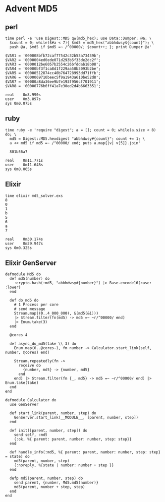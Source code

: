 # Advent MD5

## perl

    time perl -e 'use Digest::MD5 qw(md5_hex); use Data::Dumper; @a; \
      $count = 0; while($#a < 7){ $md5 = md5_hex("abbhdwsy${count}"); \
      push @a, $md5 if $md5 =~ /^00000/; $count++; }; print Dumper @a'

    $VAR1 = '000008bfb72caf77542c32b53a73439b';
    $VAR2 = '0000004ed0ede071d293b5f33de2dc2f';
    $VAR3 = '0000012be6057b2554c26bfddab18b08';
    $VAR4 = '00000bf3f1ca8d1f229aa50b3093b2be';
    $VAR5 = '00000512874cc40b764728993dd71ffb';
    $VAR6 = '0000069710beec5f9a1943a610be52d8';
    $VAR7 = '00000a8da36ee9b7e193f956cf701911';
    $VAR8 = '00000776b6ff41a7e30ed2d4b6663351';

    real	0m3.990s
    user	0m3.897s
    sys	0m0.075s

## ruby

    time ruby -e 'require "digest"; a = []; count = 0; while(a.size < 8) do; \
      md5 = Digest::MD5.hexdigest "abbhdwsy#{count}"; count += 1; \
      a << md5 if md5 =~ /^00000/ end; puts a.map{|v| v[5]}.join'

      801b56a7

    real	0m11.771s
    user	0m11.648s
    sys	0m0.065s

## Elixir

    time elixir md5_solver.exs
    8
    0
    1
    b
    5
    6
    a
    7

    real	0m30.174s
    user	0m29.947s
    sys	0m0.325s

## Elixir GenServer

    defmodule Md5 do
      def md5(number) do
        :crypto.hash(:md5, "abbhdwsy#{number}") |> Base.encode16(case: :lower)
      end

      def do_md5 do
        # 1 Process per core
        # send message
        Stream.map((0..4_000_000), &(md5(&1)))
        |> Stream.filter(fn(md5) -> md5 =~ ~r/^00000/ end)
        |> Enum.take(3)
      end

      @cores 4

      def async_do_md5(take \\ 3) do
        Enum.map(0..@cores-1, fn number -> Calculator.start_link(self, number, @cores) end)

        Stream.repeatedly(fn ->
          receive do
            {number, md5} -> {number, md5}
          end
        end) |> Stream.filter(fn {_, md5} -> md5 =~ ~r/^00000/ end) |> Enum.take(take)
      end
    end

    defmodule Calculator do
      use GenServer

      def start_link(parent, number, step) do
        GenServer.start_link(__MODULE__, [parent, number, step])
      end

      def init([parent, number, step]) do
        send self, :md5
        {:ok, %{ parent: parent, number: number, step: step}}
      end

      def handle_info(:md5, %{ parent: parent, number: number, step: step} = state) do
        md5(parent, number, step)
        {:noreply, %{state | number: number + step }}
      end

      defp md5(parent, number, step) do
        send parent, {number, Md5.md5(number)}
        md5(parent, number + step, step)
      end
    end
